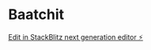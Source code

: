 # Baatchit

[Edit in StackBlitz next generation editor ⚡️](https://stackblitz.com/~/github.com/ArSa0109/Baatchit)